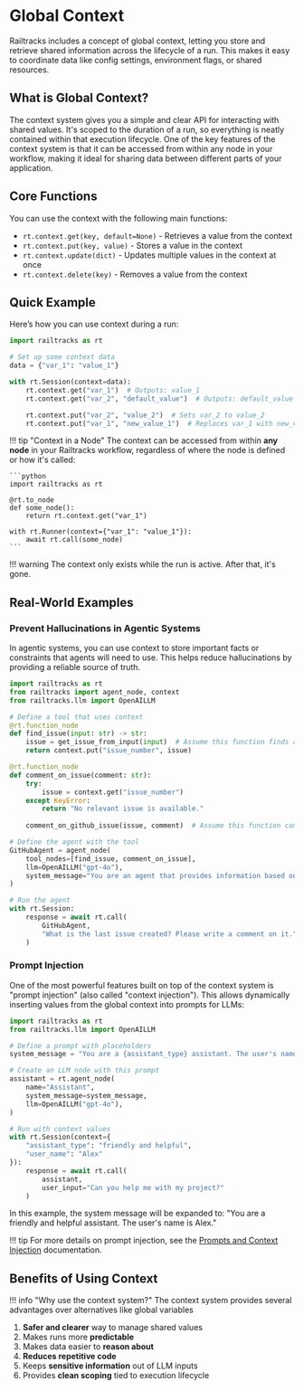# Global Context

Railtracks includes a concept of global context, letting you store and retrieve shared information across the lifecycle of a run. This makes it easy to coordinate data like config settings, environment flags, or shared resources.

## What is Global Context?

The context system gives you a simple and clear API for interacting with shared values. It's scoped to the duration of a run, so everything is neatly contained within that execution lifecycle. One of the key features of the context system is that it can be accessed from within any node in your workflow, making it ideal for sharing data between different parts of your application.

## Core Functions

You can use the context with the following main functions:

* `rt.context.get(key, default=None)` - Retrieves a value from the context
* `rt.context.put(key, value)` - Stores a value in the context
* `rt.context.update(dict)` - Updates multiple values in the context at once
* `rt.context.delete(key)` - Removes a value from the context

## Quick Example

Here’s how you can use context during a run:

```python
import railtracks as rt

# Set up some context data
data = {"var_1": "value_1"}

with rt.Session(context=data):
    rt.context.get("var_1")  # Outputs: value_1
    rt.context.get("var_2", "default_value")  # Outputs: default_value

    rt.context.put("var_2", "value_2")  # Sets var_2 to value_2
    rt.context.put("var_1", "new_value_1")  # Replaces var_1 with new_value_1
```

!!! tip "Context in a Node"
    The context can be accessed from within **any node** in your Railtracks workflow, regardless of where the node is defined or how it's called:
    
    ```python
    import railtracks as rt
    
    @rt.to_node
    def some_node():
        return rt.context.get("var_1")
    
    with rt.Runner(context={"var_1": "value_1"}):
        await rt.call(some_node)
    ```

!!! warning
    The context only exists while the run is active. After that, it's gone.

## Real-World Examples

### Prevent Hallucinations in Agentic Systems
In agentic systems, you can use context to store important facts or constraints that agents will need to use. This helps reduce hallucinations by providing a reliable source of truth.

```python
import railtracks as rt
from railtracks import agent_node, context
from railtracks.llm import OpenAILLM

# Define a tool that uses context
@rt.function_node
def find_issue(input: str) -> str:
    issue = get_issue_from_input(input)  # Assume this function finds an issue number from the input
    return context.put("issue_number", issue)

@rt.function_node
def comment_on_issue(comment: str):
    try:
        issue = context.get("issue_number")
    except KeyError:
        return "No relevant issue is available."
    
    comment_on_github_issue(issue, comment)  # Assume this function comments on the issue

# Define the agent with the tool
GitHubAgent = agent_node(
    tool_nodes=[find_issue, comment_on_issue],
    llm=OpenAILLM("gpt-4o"),
    system_message="You are an agent that provides information based on important facts.",
)

# Run the agent
with rt.Session:
    response = await rt.call(
        GitHubAgent,
        "What is the last issue created? Please write a comment on it."
    )
```


### Prompt Injection

One of the most powerful features built on top of the context system is "prompt injection" (also called "context injection"). This allows dynamically inserting values from the global context into prompts for LLMs:

```python
import railtracks as rt
from railtracks.llm import OpenAILLM

# Define a prompt with placeholders
system_message = "You are a {assistant_type} assistant. The user's name is {user_name}."

# Create an LLM node with this prompt
assistant = rt.agent_node(
    name="Assistant",
    system_message=system_message,
    llm=OpenAILLM("gpt-4o"),
)

# Run with context values
with rt.Session(context={
    "assistant_type": "friendly and helpful",
    "user_name": "Alex"
}):
    response = await rt.call(
        assistant, 
        user_input="Can you help me with my project?"
    )
```

In this example, the system message will be expanded to: "You are a friendly and helpful assistant. The user's name is Alex."

!!! tip
    For more details on prompt injection, see the [Prompts and Context Injection](../llm_support/prompts.md) documentation.

## Benefits of Using Context

!!! info "Why use the context system?"
    The context system provides several advantages over alternatives like global variables

1. **Safer and clearer** way to manage shared values
2. Makes runs more **predictable**
3. Makes data easier to **reason about**
4. **Reduces repetitive code**
5. Keeps **sensitive information** out of LLM inputs
6. Provides **clean scoping** tied to execution lifecycle

